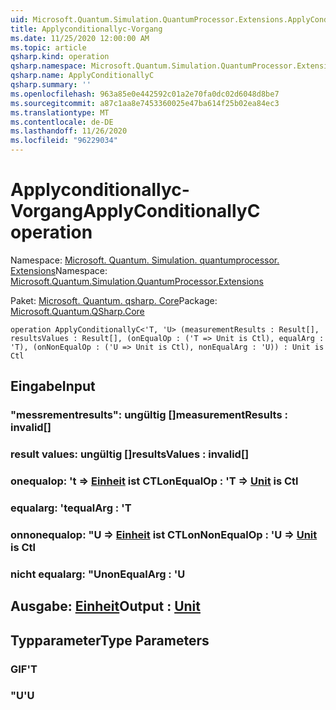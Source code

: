 ```yaml
---
uid: Microsoft.Quantum.Simulation.QuantumProcessor.Extensions.ApplyConditionallyC
title: Applyconditionallyc-Vorgang
ms.date: 11/25/2020 12:00:00 AM
ms.topic: article
qsharp.kind: operation
qsharp.namespace: Microsoft.Quantum.Simulation.QuantumProcessor.Extensions
qsharp.name: ApplyConditionallyC
qsharp.summary: ''
ms.openlocfilehash: 963a85e0e442592c01a2e70fa0dc02d6048d8be7
ms.sourcegitcommit: a87c1aa8e7453360025e47ba614f25b02ea84ec3
ms.translationtype: MT
ms.contentlocale: de-DE
ms.lasthandoff: 11/26/2020
ms.locfileid: "96229034"
---
```

# <a name="applyconditionallyc-operation"></a><span data-ttu-id="18258-102">Applyconditionallyc-Vorgang</span><span class="sxs-lookup"><span data-stu-id="18258-102">ApplyConditionallyC operation</span></span>

<span data-ttu-id="18258-103">Namespace: [Microsoft. Quantum. Simulation. quantumprocessor. Extensions](xref:Microsoft.Quantum.Simulation.QuantumProcessor.Extensions)</span><span class="sxs-lookup"><span data-stu-id="18258-103">Namespace: [Microsoft.Quantum.Simulation.QuantumProcessor.Extensions](xref:Microsoft.Quantum.Simulation.QuantumProcessor.Extensions)</span></span>

<span data-ttu-id="18258-104">Paket: [Microsoft. Quantum. qsharp. Core](https://nuget.org/packages/Microsoft.Quantum.QSharp.Core)</span><span class="sxs-lookup"><span data-stu-id="18258-104">Package: [Microsoft.Quantum.QSharp.Core](https://nuget.org/packages/Microsoft.Quantum.QSharp.Core)</span></span>




```qsharp
operation ApplyConditionallyC<'T, 'U> (measurementResults : Result[], resultsValues : Result[], (onEqualOp : ('T => Unit is Ctl), equalArg : 'T), (onNonEqualOp : ('U => Unit is Ctl), nonEqualArg : 'U)) : Unit is Ctl
```


## <a name="input"></a><span data-ttu-id="18258-105">Eingabe</span><span class="sxs-lookup"><span data-stu-id="18258-105">Input</span></span>

### <a name="measurementresults--__invalidresult__"></a><span data-ttu-id="18258-106">"messrementresults": __ungültig <Result>__[]</span><span class="sxs-lookup"><span data-stu-id="18258-106">measurementResults : __invalid<Result>__[]</span></span>




### <a name="resultsvalues--__invalidresult__"></a><span data-ttu-id="18258-107">result values: __ungültig <Result>__[]</span><span class="sxs-lookup"><span data-stu-id="18258-107">resultsValues : __invalid<Result>__[]</span></span>




### <a name="onequalop--t--unit--is-ctl"></a><span data-ttu-id="18258-108">onequalop: 't => [Einheit](xref:microsoft.quantum.lang-ref.unit)  ist CTL</span><span class="sxs-lookup"><span data-stu-id="18258-108">onEqualOp : 'T => [Unit](xref:microsoft.quantum.lang-ref.unit)  is Ctl</span></span>




### <a name="equalarg--t"></a><span data-ttu-id="18258-109">equalarg: 't</span><span class="sxs-lookup"><span data-stu-id="18258-109">equalArg : 'T</span></span>




### <a name="onnonequalop--u--unit--is-ctl"></a><span data-ttu-id="18258-110">onnonequalop: "U => [Einheit](xref:microsoft.quantum.lang-ref.unit)  ist CTL</span><span class="sxs-lookup"><span data-stu-id="18258-110">onNonEqualOp : 'U => [Unit](xref:microsoft.quantum.lang-ref.unit)  is Ctl</span></span>




### <a name="nonequalarg--u"></a><span data-ttu-id="18258-111">nicht equalarg: "U</span><span class="sxs-lookup"><span data-stu-id="18258-111">nonEqualArg : 'U</span></span>





## <a name="output--unit"></a><span data-ttu-id="18258-112">Ausgabe: [Einheit](xref:microsoft.quantum.lang-ref.unit)</span><span class="sxs-lookup"><span data-stu-id="18258-112">Output : [Unit](xref:microsoft.quantum.lang-ref.unit)</span></span>



## <a name="type-parameters"></a><span data-ttu-id="18258-113">Typparameter</span><span class="sxs-lookup"><span data-stu-id="18258-113">Type Parameters</span></span>

### <a name="t"></a><span data-ttu-id="18258-114">GIF</span><span class="sxs-lookup"><span data-stu-id="18258-114">'T</span></span>


### <a name="u"></a><span data-ttu-id="18258-115">"U</span><span class="sxs-lookup"><span data-stu-id="18258-115">'U</span></span>


